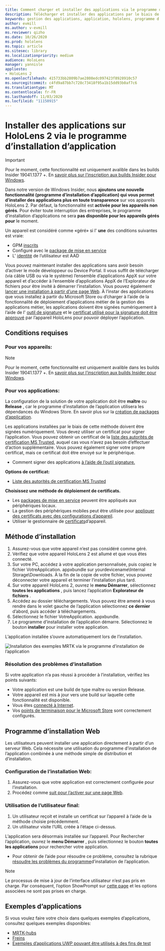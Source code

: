 ```yaml
---
title: Comment charger et installer des applications via le programme d’installation de l’application HoloLens 2
description: Télécharger et installer des applications par le biais de l’interface utilisateur
keywords: gestion des applications, application, hololens, programme d’installation de l’application
author: evmill
ms.author: v-evmill
ms.reviewer: qizho
ms.date: 10/26/2020
ms.prod: hololens
ms.topic: article
ms.sitesec: library
ms.localizationpriority: medium
audience: HoloLens
manager: yannisle
appliesto:
- HoloLens 2
ms.openlocfilehash: 415733bb2809b7ae2808edc097423f8928910c57
ms.sourcegitcommit: c4fd9a87bb7c728c73418f95a1b15dd93b0af7c6
ms.translationtype: MT
ms.contentlocale: fr-FR
ms.lasthandoff: 11/03/2020
ms.locfileid: "11150915"
---
```

# Installer des applications sur HoloLens 2 via le programme d’installation d’application

> [!IMPORTANT]
> Pour le moment, cette fonctionnalité est uniquement avalible dans les builds Insider 19041.1377 +. En [savoir plus sur l’inscription aux builds Insider pour Windows](hololens-insider.md).

Dans notre version de Windows Insider, nous **ajoutons une nouvelle fonctionnalité (programme d’installation d’application) qui vous permet d’installer des applications plus en toute transparence** sur vos appareils HoloLens 2. Par défaut, la fonctionnalité est **activée pour les appareils non gérés**. Pour éviter toute interruption des entreprises, le programme d’installation d’applications ne sera **pas disponible pour les appareils gérés pour** le moment.  

Un appareil est considéré comme «géré» si l' **une** des conditions suivantes est vraie:
- GPM [inscrits](hololens-enroll-mdm.md)
- Configuré avec le [package de mise en service](hololens-provisioning.md)
- L' [identité](hololens-identity.md) de l’utilisateur est AAD

Vous pouvez maintenant installer des applications sans avoir besoin d’activer le mode développeur ou Device Portal.  Il vous suffit de télécharger (via câble USB ou via le système) l’ensemble d’applications AppX sur votre appareil et d’accéder à l’ensemble d’applications AppX de l’Explorateur de fichiers pour être invité à démarrer l’installation.  Vous pouvez également [lancer une installation à partir d’une page Web](https://docs.microsoft.com/windows/msix/app-installer/installing-windows10-apps-web).  À l’instar des applications que vous installez à partir du Microsoft Store ou d’charger à l’aide de la fonctionnalité de déploiement d’applications métier de la gestion des applications métier, les applications doivent être signées numériquement à l’aide de l' [outil de signature](https://docs.microsoft.com/windows/win32/appxpkg/how-to-sign-a-package-using-signtool) et le [certificat utilisé pour la signature doit être approuvé](https://docs.microsoft.com/windows/win32/appxpkg/how-to-sign-a-package-using-signtool#security-considerations) par l’appareil HoloLens pour pouvoir déployer l’application.   

## Conditions requises

### Pour vos appareils: 
> [!NOTE]
> Pour le moment, cette fonctionnalité est uniquement avalible dans les builds Insider 19041.1377 +. En [savoir plus sur l’inscription aux builds Insider pour Windows](hololens-insider.md).

### Pour vos applications: 
La configuration de la solution de votre application doit être **maître** ou **Release** , car le programme d’installation de l’application utilisera les dépendances du Windows Store. En savoir plus sur la [création de packages d’application](https://docs.microsoft.com/windows/msix/app-installer/create-appinstallerfile-vs).

Les applications installées par le biais de cette méthode doivent être signées numériquement. Vous devez utiliser un certificat pour signer l’application. Vous pouvez obtenir un certificat de la [liste des autorités de certification MS Trusted](https://ccadb-public.secure.force.com/microsoft/IncludedCACertificateReportForMSFT), auquel cas vous n’avez pas besoin d’effectuer d’action supplémentaire. Vous pouvez également signer votre propre certificat, mais ce certificat doit être envoyé sur le périphérique. 
- Comment signer des applications [à l’aide de l’outil signature.](https://docs.microsoft.com/windows/win32/appxpkg/how-to-sign-a-package-using-signtool)

**Options de certificat:** 
- [Liste des autorités de certification MS Trusted](https://ccadb-public.secure.force.com/microsoft/IncludedCACertificateReportForMSFT)

**Choisissez une méthode de déploiement de certificats.** 
- Les [packages de mise en service](hololens-provisioning.md) peuvent être appliqués aux périphériques locaux.
- La gestion des périphériques mobiles peut être utilisée pour [appliquer des certificats avec des configurations d’appareil](https://docs.microsoft.com/mem/intune/protect/certificates-configure).
- Utiliser le gestionnaire de [certificats](hololens-insider.md#certificate-manager)d’appareil. 

## Méthode d’installation

1.  Assurez-vous que votre appareil n’est pas considéré comme géré.
1.  Vérifiez que votre appareil HoloLens 2 est allumé et que vous êtes connecté.
1.  Sur votre PC, accédez à votre application personnalisée, puis copiez le fichier VotreApplication. appxbundle sur yourdevicename\Internal Storage\Downloads. 
    À la fin de la copie de votre fichier, vous pouvez déconnecter votre appareil et terminer l’installation plus tard.
1.  Sur votre appareil HoloLens 2, ouvrez le **menu Démarrer**, sélectionnez **toutes les applications** , puis lancez l’application **Explorateur de fichiers** .
1.  Accédez au dossier téléchargements. Vous pouvez être amené à vous rendre dans le volet gauche de l’application sélectionnez **ce dernier** d’abord, puis accéder à téléchargements.
1.  Sélectionnez le fichier VotreApplication. appxbundle. 
1.  Le programme d’installation de l’application démarre. Sélectionnez le bouton **installer** pour installer votre application. 

L’application installée s’ouvre automatiquement lors de l’installation. 

![Installation des exemples MRTK via le programme d’installation de l’application](images/hololens-app-installer-picture.jpg)

### Résolution des problèmes d’installation
Si votre application n’a pas réussi à procéder à l’installation, vérifiez les points suivants:
-   Votre application est une build de type maître ou version Release.
- Votre appareil est mis à jour vers une build sur laquelle cette fonctionnalité est disponible. 
-   Vous êtes [connecté à Internet](hololens-network.md).
-   Vos [points de terminaison pour le Microsoft Store](hololens-offline.md) sont correctement configurés.  

## Programme d’installation Web

Les utilisateurs peuvent installer une application directement à partir d’un serveur Web. Cela nécessite une utilisation du programme d’installation de l’application combinée à une méthode simple de distribution et d’installation. 

### Configuration de l’installation Web:
1.  Assurez-vous que votre application est correctement configurée pour l’installation.
1.  Procédez comme [suit pour l’activer sur une page Web](https://docs.microsoft.com/windows/msix/app-installer/installing-windows10-apps-web#how-to-enable-this-on-a-webpage). 

### Utilisation de l’utilisateur final:
1. Un utilisateur reçoit et installe un certificat sur l’appareil à l’aide de la méthode choisie précédemment. 
1. Un utilisateur visite l’URL créée à l’étape ci-dessus.

L’application sera désormais installée sur l’appareil. Pour Rechercher l’application, ouvrez le **menu Démarrer** , puis sélectionnez le bouton **toutes les applications** pour rechercher votre application. 

-   Pour obtenir de l’aide pour résoudre ce problème, consultez la rubrique [résoudre les problèmes du programme](https://docs.microsoft.com/windows/msix/app-installer/troubleshoot-appinstaller-issues)d’installation de l’application. 

> [!NOTE]
> Le processus de mise à jour de l’interface utilisateur n’est pas pris en charge. Par conséquent, l’option ShowPrompt sur [cette page](https://docs.microsoft.com/windows/msix/app-installer/update-settings) et les options associées ne sont pas prises en charge.

## Exemples d’applications

Si vous voulez faire votre choix dans quelques exemples d’applications, consultez quelques exemples disponibles:
- [MRTK-hubs](https://microsoft.github.io/MixedRealityToolkit-Unity/Documentation/README_ExampleHub.html)
- [Freins](https://docs.microsoft.com/windows/mixed-reality/develop/unity/sampleapp-surfaces)
- [Exemples d’applications UWP pouvant être utilisés à des fins de test](https://github.com/microsoft/Windows-universal-samples/tree/master/Samples)

